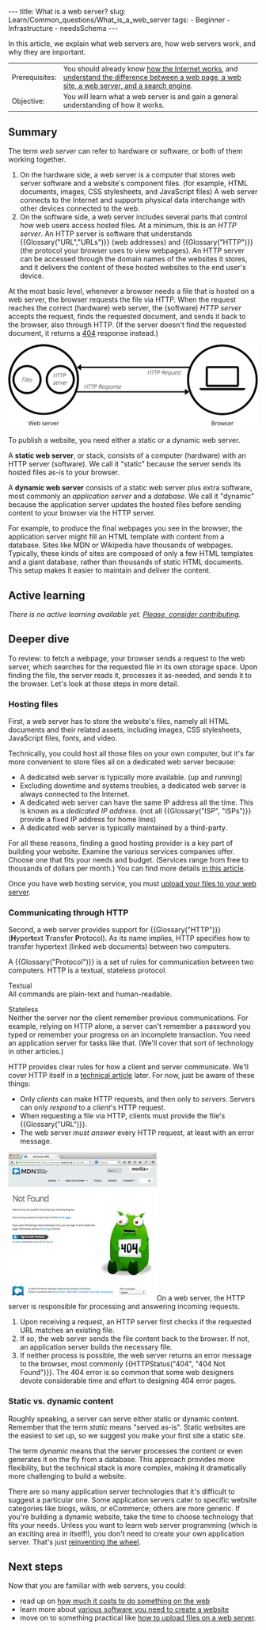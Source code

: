 --- title: What is a web server? slug: Learn/Common\_questions/What\_is\_a\_web\_server tags: - Beginner - Infrastructure - needsSchema ---

<span class="seoSummary">In this article, we explain what web servers are, how web servers work, and why they are important.</span>

<table><tbody><tr class="odd"><td>Prerequisites:</td><td>You should already know <a href="/en-US/docs/Learn/Common_questions/How_does_the_Internet_work">how the Internet works</a>, and <a href="/en-US/docs/Learn/Common_questions/Pages_sites_servers_and_search_engines">understand the difference between a web page, a web site, a web server, and a search engine</a>.</td></tr><tr class="even"><td>Objective:</td><td>You will learn what a web server is and gain a general understanding of how it works.</td></tr></tbody></table>

Summary
-------

The term *web server* can refer to hardware or software, or both of them working together.

1.  On the hardware side, a web server is a computer that stores web server software and a website's component files. (for example, HTML documents, images, CSS stylesheets, and JavaScript files) A web server connects to the Internet and supports physical data interchange with other devices connected to the web.
2.  On the software side, a web server includes several parts that control how web users access hosted files. At a minimum, this is an *HTTP server*. An HTTP server is software that understands {{Glossary("URL","URLs")}} (web addresses) and {{Glossary("HTTP")}} (the protocol your browser uses to view webpages). An HTTP server can be accessed through the domain names of the websites it stores, and it delivers the content of these hosted websites to the end user's device.

At the most basic level, whenever a browser needs a file that is hosted on a web server, the browser requests the file via HTTP. When the request reaches the correct (hardware) web server, the (software) *HTTP server* accepts the request, finds the requested document, and sends it back to the browser, also through HTTP. (If the server doesn't find the requested document, it returns a [404](/en-US/docs/Web/HTTP/Status/404) response instead.)

![Basic representation of a client/server connection through HTTP](web-server.svg)

To publish a website, you need either a static or a dynamic web server.

A **static web server**, or stack, consists of a computer (hardware) with an HTTP server (software). We call it "static" because the server sends its hosted files as-is to your browser.

A **dynamic web server** consists of a static web server plus extra software, most commonly an *application server* and a *database*. We call it "dynamic" because the application server updates the hosted files before sending content to your browser via the HTTP server.

For example, to produce the final webpages you see in the browser, the application server might fill an HTML template with content from a database. Sites like MDN or Wikipedia have thousands of webpages. Typically, these kinds of sites are composed of only a few HTML templates and a giant database, rather than thousands of static HTML documents. This setup makes it easier to maintain and deliver the content.

Active learning
---------------

*There is no active learning available yet. [Please, consider contributing](/en-US/docs/MDN/Contribute/Getting_started).*

Deeper dive
-----------

To review: to fetch a webpage, your browser sends a request to the web server, which searches for the requested file in its own storage space. Upon finding the file, the server reads it, processes it as-needed, and sends it to the browser. Let's look at those steps in more detail.

### Hosting files

First, a web server has to store the website's files, namely all HTML documents and their related assets, including images, CSS stylesheets, JavaScript files, fonts, and video.

Technically, you could host all those files on your own computer, but it's far more convenient to store files all on a dedicated web server because:

-   A dedicated web server is typically more available. (up and running)
-   Excluding downtime and systems troubles, a dedicated web server is always connected to the Internet.
-   A dedicated web server can have the same IP address all the time. This is known as a *dedicated IP address*. (not all {{Glossary("ISP", "ISPs")}} provide a fixed IP address for home lines)
-   A dedicated web server is typically maintained by a third-party.

For all these reasons, finding a good hosting provider is a key part of building your website. Examine the various services companies offer. Choose one that fits your needs and budget. (Services range from free to thousands of dollars per month.) You can find more details [in this article](/en-US/docs/Learn/Common_questions/How_much_does_it_cost#hosting).

Once you have web hosting service, you must [upload your files to your web server](/en-US/docs/Learn/Common_questions/Upload_files_to_a_web_server).

### Communicating through HTTP

Second, a web server provides support for {{Glossary("HTTP")}} (**H**yper**t**ext **T**ransfer **P**rotocol). As its name implies, HTTP specifies how to transfer hypertext (linked web documents) between two computers.

A {{Glossary("Protocol")}} is a set of rules for communication between two computers. HTTP is a textual, stateless protocol.

Textual  
All commands are plain-text and human-readable.

Stateless  
Neither the server nor the client remember previous communications. For example, relying on HTTP alone, a server can't remember a password you typed or remember your progress on an incomplete transaction. You need an application server for tasks like that. (We'll cover that sort of technology in other articles.)

HTTP provides clear rules for how a client and server communicate. We'll cover HTTP itself in a [technical article](/en-US/docs/Web/HTTP) later. For now, just be aware of these things:

-   Only *clients* can make HTTP requests, and then only to *servers*. Servers can only *respond* to a *client*'s HTTP request.
-   When requesting a file via HTTP, clients must provide the file's {{Glossary("URL")}}.
-   The web server *must answer* every HTTP request, at least with an error message.

[![The MDN 404 page as an example of such error page](mdn-404.jpg)](/en-US/docs/Web/HTTP/Status/404)On a web server, the HTTP server is responsible for processing and answering incoming requests.

1.  Upon receiving a request, an HTTP server first checks if the requested URL matches an existing file.
2.  If so, the web server sends the file content back to the browser. If not, an application server builds the necessary file.
3.  If neither process is possible, the web server returns an error message to the browser, most commonly {{HTTPStatus("404", "404 Not Found")}}. The 404 error is so common that some web designers devote considerable time and effort to designing 404 error pages.

### Static vs. dynamic content

Roughly speaking, a server can serve either static or dynamic content. Remember that the term *static* means "served as-is". Static websites are the easiest to set up, so we suggest you make your first site a static site.

The term *dynamic* means that the server processes the content or even generates it on the fly from a database. This approach provides more flexibility, but the technical stack is more complex, making it dramatically more challenging to build a website.

There are so many application server technologies that it's difficult to suggest a particular one. Some application servers cater to specific website categories like blogs, wikis, or eCommerce; others are more generic. If you're building a dynamic website, take the time to choose technology that fits your needs. Unless you want to learn web server programming (which is an exciting area in itself!), you don't need to create your own application server. That's just [reinventing the wheel](https://en.wikipedia.org/wiki/Reinventing_the_wheel).

Next steps
----------

Now that you are familiar with web servers, you could:

-   read up on [how much it costs to do something on the web](/en-US/docs/Learn/Common_questions/How_much_does_it_cost)
-   learn more about [various software you need to create a website](/en-US/docs/Learn/Common_questions/What_software_do_I_need)
-   move on to something practical like [how to upload files on a web server](/en-US/docs/Learn/Common_questions/Upload_files_to_a_web_server).
